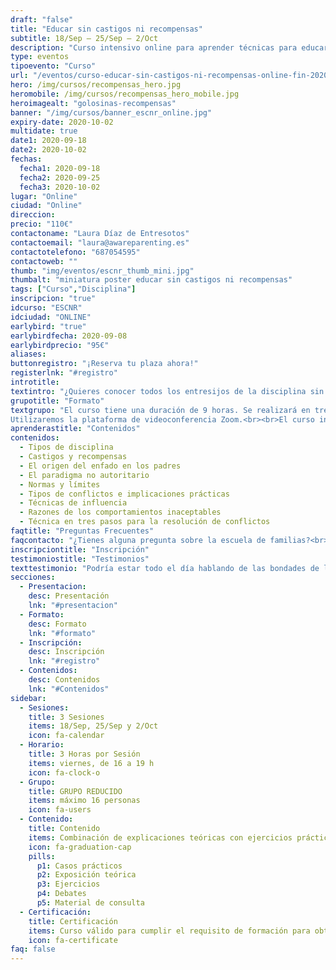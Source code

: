 ```yaml
---
draft: "false"
title: "Educar sin castigos ni recompensas"
subtitle: 18/Sep — 25/Sep — 2/Oct
description: "Curso intensivo online para aprender técnicas para educar a tus hijos de forma respetuosa y sin castigos"
type: eventos
tipoevento: "Curso"
url: "/eventos/curso-educar-sin-castigos-ni-recompensas-online-fin-2020/"
hero: /img/cursos/recompensas_hero.jpg
heromobile: /img/cursos/recompensas_hero_mobile.jpg
heroimagealt: "golosinas-recompensas"
banner: "/img/cursos/banner_escnr_online.jpg"
expiry-date: 2020-10-02
multidate: true
date1: 2020-09-18
date2: 2020-10-02
fechas:
  fecha1: 2020-09-18
  fecha2: 2020-09-25
  fecha3: 2020-10-02
lugar: "Online"
ciudad: "Online"
direccion:
precio: "110€"
contactoname: "Laura Díaz de Entresotos"
contactoemail: "laura@awareparenting.es"
contactotelefono: "687054595"
contactoweb: ""
thumb: "img/eventos/escnr_thumb_mini.jpg"
thumbalt: "miniatura poster educar sin castigos ni recompensas"
tags: ["Curso","Disciplina"]
inscripcion: "true"
idcurso: "ESCNR"
idciudad: "ONLINE"
earlybird: "true"
earlybirdfecha: 2020-09-08
earlybirdprecio: "95€"
aliases:
buttonregistro: "¡Reserva tu plaza ahora!"
registerlnk: "#registro"
introtitle: 
textintro: "¿Quieres conocer todos los entresijos de la disciplina sin castigos ni recompensas? ¿En qué se diferencia de la disciplina autoritaria o de la permisiva? ¿Cómo puedes empezar a ponerla en práctica? Construye los cimientos de una relación de respeto, amor, confianza e intimidad con tus hijos. Gana claridad, seguridad y tranquilidad para afrontar los conflictos y resolverlos de verdad. ¡Y disfruta de la paternidad!<br><br>Ser padre no es fácil y, además, es una gran responsabilidad. Los niños no vienen con un manual de instrucciones, ¡ojalá! Muchos padres no quieren reproducir con sus hijos lo que sus padres hicieron con ellos, pero no saben cómo evitarlo. Otros se sienten inseguros o indecisos, sin saber muy bien si están logrando encontrar el punto intermedio entre lo autoritario y lo permisivo. A veces, el problema es que lo que saben hacer no está funcionando o, incluso, parece empeorar las cosas. También hay padres que quieren decidir de manera consciente el modo de educar que resulte mejor para su familia. La disciplina sin castigos ni recompensas es la respuesta para todos ellos.<br><br>Este curso te dará la claridad necesaria para comenzar a tomar tus propias decisiones en cuanto a la educación de tus hijos. Te ayudará a ser consciente de cómo educas y porqué. Te dotará del lenguaje y las herramientas necesarias para solucionar conflictos sin deteriorar la relación con tus hijos. Comprenderás el porqué de sus comportamientos inaceptables. Te aportará estrategias y herramientas para resolver conflictos, afrontar el mal comportamiento, crear hábitos, satisfacer las necesidades de tus hijos, dar apoyo emocional y cuidar de vuestra relación."
grupotitle: "Formato"
textgrupo: "El curso tiene una duración de 9 horas. Se realizará en tres sesiones, de tres horas cada una, durante tres viernes consecutivos.<br><br>Las fechas son el 18 y 25 de septiembre y el 2 de octubre, de 16:00 a 19:00 horas. 
Utilizaremos la plataforma de videoconferencia Zoom.<br><br>El curso incluirá exposiciones teóricas, ejercicios, debates y casos prácticos. También dispondrás de unos apuntes con el contenido del curso y referencias bibliográficas."
aprenderastitle: "Contenidos"
contenidos:
  - Tipos de disciplina
  - Castigos y recompensas
  - El origen del enfado en los padres
  - El paradigma no autoritario
  - Normas y límites
  - Tipos de conflictos e implicaciones prácticas
  - Técnicas de influencia
  - Razones de los comportamientos inaceptables
  - Técnica en tres pasos para la resolución de conflictos
faqtitle: "Preguntas Frecuentes"
faqcontacto: "¿Tienes alguna pregunta sobre la escuela de familias?<br>Envíamela con el formulario y te responderé en seguida."
inscripciontitle: "Inscripción"
testimoniostitle: "Testimonios"
texttestimonio: "Podría estar todo el día hablando de las bondades de la escuela de familias, pero he preferido compartir el testimonio de algunos de los participantes de ediciones anteriores."
secciones:
  - Presentacion:
    desc: Presentación
    lnk: "#presentacion"
  - Formato:
    desc: Formato
    lnk: "#formato"
  - Inscripción:
    desc: Inscripción
    lnk: "#registro"
  - Contenidos:
    desc: Contenidos
    lnk: "#Contenidos"
sidebar:
  - Sesiones:
    title: 3 Sesiones
    items: 18/Sep, 25/Sep y 2/Oct
    icon: fa-calendar
  - Horario: 
    title: 3 Horas por Sesión
    items: viernes, de 16 a 19 h
    icon: fa-clock-o
  - Grupo: 
    title: GRUPO REDUCIDO
    items: máximo 16 personas
    icon: fa-users  
  - Contenido: 
    title: Contenido
    items: Combinación de explicaciones teóricas con ejercicios prácticos
    icon: fa-graduation-cap
    pills:
      p1: Casos prácticos
      p2: Exposición teórica
      p3: Ejercicios
      p4: Debates
      p5: Material de consulta
  - Certificación:
    title: Certificación
    items: Curso válido para cumplir el requisito de formación para obtener la certificación de Instructor de Aware Parenting
    icon: fa-certificate  
faq: false
---
```

